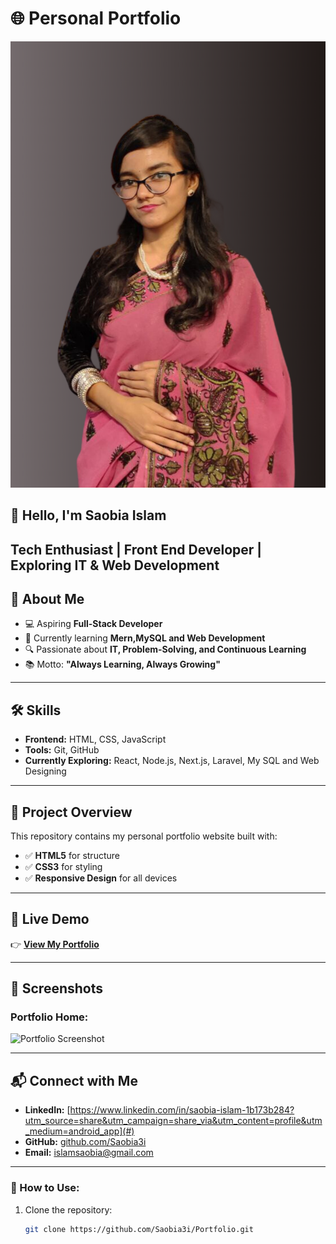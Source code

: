 # 🌐 Personal Portfolio

![Profile Banner](assets/profile.png)

## 👋 Hello, I'm **Saobia Islam**
Tech Enthusiast | Front End Developer |
Exploring IT & Web Development 
---

## 🚀 About Me
- 💻 Aspiring **Full-Stack Developer**
- 🌱 Currently learning **Mern,MySQL and Web Development**
- 🔍 Passionate about **IT, Problem-Solving, and Continuous Learning**
- 📚 Motto: **"Always Learning, Always Growing"**

---

## 🛠 Skills
- **Frontend:** HTML, CSS, JavaScript  
- **Tools:** Git, GitHub  
- **Currently Exploring:** React, Node.js, Next.js, Laravel, My SQL and Web Designing
---

## 📂 Project Overview
This repository contains my personal portfolio website built with:
- ✅ **HTML5** for structure  
- ✅ **CSS3** for styling  
- ✅ **Responsive Design** for all devices  

---

## 🔗 Live Demo
👉 [**View My Portfolio**](https://Saobia3i.github.io/Portfolio/)  

---

## 📸 Screenshots
### Portfolio Home:
![Portfolio Screenshot](assets/screenshot.png)

---

## 📬 Connect with Me
- **LinkedIn:** [https://www.linkedin.com/in/saobia-islam-1b173b284?utm_source=share&utm_campaign=share_via&utm_content=profile&utm_medium=android_app](#)
- **GitHub:** [github.com/Saobia3i](#)
- **Email:** islamsaobia@gmail.com 

---

### 📄 How to Use:
1. Clone the repository:
   ```bash
   git clone https://github.com/Saobia3i/Portfolio.git
